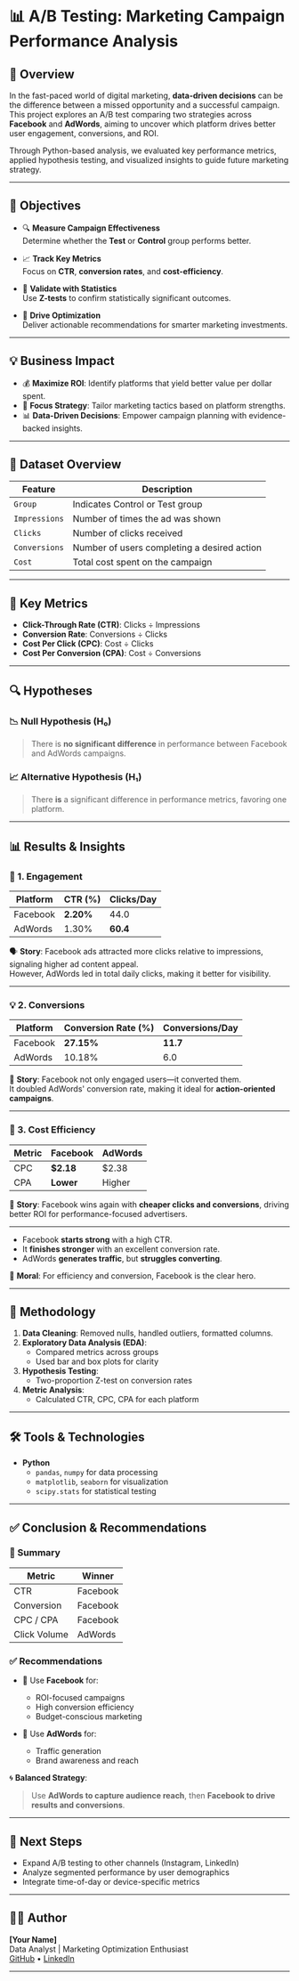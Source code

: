 # 📊 A/B Testing: Marketing Campaign Performance Analysis

## 🧭 Overview

In the fast-paced world of digital marketing, **data-driven decisions** can be the difference between a missed opportunity and a successful campaign.  
This project explores an A/B test comparing two strategies across **Facebook** and **AdWords**, aiming to uncover which platform drives better user engagement, conversions, and ROI.

Through Python-based analysis, we evaluated key performance metrics, applied hypothesis testing, and visualized insights to guide future marketing strategy.

---

## 🎯 Objectives

- 🔍 **Measure Campaign Effectiveness**  
  Determine whether the **Test** or **Control** group performs better.
  
- 📈 **Track Key Metrics**  
  Focus on **CTR**, **conversion rates**, and **cost-efficiency**.
  
- 🧪 **Validate with Statistics**  
  Use **Z-tests** to confirm statistically significant outcomes.
  
- 🚀 **Drive Optimization**  
  Deliver actionable recommendations for smarter marketing investments.

---

## 💡 Business Impact

- 💰 **Maximize ROI**: Identify platforms that yield better value per dollar spent.  
- 🎯 **Focus Strategy**: Tailor marketing tactics based on platform strengths.  
- 📊 **Data-Driven Decisions**: Empower campaign planning with evidence-backed insights.

---

## 📁 Dataset Overview

| Feature       | Description                                  |
|---------------|----------------------------------------------|
| `Group`       | Indicates Control or Test group              |
| `Impressions` | Number of times the ad was shown             |
| `Clicks`      | Number of clicks received                    |
| `Conversions` | Number of users completing a desired action  |
| `Cost`        | Total cost spent on the campaign             |

---

## 📌 Key Metrics

- **Click-Through Rate (CTR)**: Clicks ÷ Impressions  
- **Conversion Rate**: Conversions ÷ Clicks  
- **Cost Per Click (CPC)**: Cost ÷ Clicks  
- **Cost Per Conversion (CPA)**: Cost ÷ Conversions  

---

## 🔍 Hypotheses

### 📉 Null Hypothesis (H₀)  
> There is **no significant difference** in performance between Facebook and AdWords campaigns.

### 📈 Alternative Hypothesis (H₁)  
> There **is** a significant difference in performance metrics, favoring one platform.

---

## 📊 Results & Insights

### 🚦 1. Engagement

| Platform | CTR (%) | Clicks/Day |
|----------|---------|------------|
| Facebook | **2.20%** | 44.0      |
| AdWords  | 1.30%   | **60.4**   |

🗣️ **Story**: Facebook ads attracted more clicks relative to impressions, signaling higher ad content appeal.  
However, AdWords led in total daily clicks, making it better for visibility.

---

### 💡 2. Conversions

| Platform | Conversion Rate (%) | Conversions/Day |
|----------|----------------------|-----------------|
| Facebook | **27.15%**            | **11.7**        |
| AdWords  | 10.18%               | 6.0             |

📣 **Story**: Facebook not only engaged users—it converted them.  
It doubled AdWords' conversion rate, making it ideal for **action-oriented campaigns**.

---

### 💸 3. Cost Efficiency

| Metric      | Facebook | AdWords |
|-------------|----------|---------|
| CPC         | **$2.18**  | $2.38   |
| CPA         | **Lower**  | Higher  |

💬 **Story**: Facebook wins again with **cheaper clicks and conversions**, driving better ROI for performance-focused advertisers.

---


- Facebook **starts strong** with a high CTR.  
- It **finishes stronger** with an excellent conversion rate.  
- AdWords **generates traffic**, but **struggles converting**.

🧭 **Moral**: For efficiency and conversion, Facebook is the clear hero.

---

## 🔬 Methodology

1. **Data Cleaning**: Removed nulls, handled outliers, formatted columns.
2. **Exploratory Data Analysis (EDA)**:
   - Compared metrics across groups
   - Used bar and box plots for clarity
3. **Hypothesis Testing**:
   - Two-proportion Z-test on conversion rates
4. **Metric Analysis**:
   - Calculated CTR, CPC, CPA for each platform

---

## 🛠 Tools & Technologies

- **Python**  
  - `pandas`, `numpy` for data processing  
  - `matplotlib`, `seaborn` for visualization  
  - `scipy.stats` for statistical testing

---

## ✅ Conclusion & Recommendations

### 📢 Summary

| Metric        | Winner     |
|---------------|------------|
| CTR           | Facebook   |
| Conversion    | Facebook   |
| CPC / CPA     | Facebook   |
| Click Volume  | AdWords    |

### ✅ Recommendations

- 🎯 Use **Facebook** for:
  - ROI-focused campaigns
  - High conversion efficiency
  - Budget-conscious marketing

- 📢 Use **AdWords** for:
  - Traffic generation
  - Brand awareness and reach

🌀 **Balanced Strategy**:  
> Use **AdWords to capture audience reach**, then **Facebook to drive results and conversions**.

---

## 📎 Next Steps

- Expand A/B testing to other channels (Instagram, LinkedIn)
- Analyze segmented performance by user demographics
- Integrate time-of-day or device-specific metrics

---

## 👨‍💻 Author

**[Your Name]**  
Data Analyst | Marketing Optimization Enthusiast  
[GitHub](https://github.com/yourusername) • [LinkedIn](https://linkedin.com/in/yourprofile)

---



